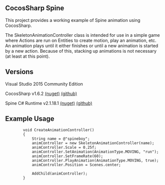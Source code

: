 ## CocosSharp Spine
This project provides a working example of Spine animation using CocosSharp.

The SkeletonAnimationController class is intended for use in a simple game where Actions are run on Entities to create motion, play an animation, etc.  An animation plays until it either finishes or until a new animation is started by a new action.  Because of this, stacking up animations is not necessary (at least at this point).

## Versions
Visual Studio 2015 Community Edition

CocosSharp v1.6.2 [(nuget)](https://www.nuget.org/packages/CocosSharp.PCL.Shared/) [(github)](https://github.com/mono/CocosSharp)

Spine C# Runtime v2.1.18.1  [(nuget)](https://www.nuget.org/packages/Spine/) [(github)](https://github.com/EsotericSoftware/spine-runtimes)

## Example Usage

```
        void CreateAnimationController()
        {
            String name = @"spineboy";
            animController = new SkeletonAnimationController(name);
            animController.Scale = 0.25f;
            animController.SetAnimation(AnimationType.MOVING, "run");
            animController.SetFrameRate(60);
            animController.PlayAnimation(AnimationType.MOVING, true);
            animController.Position = Scenes.center;

            AddChild(animController);
        }
```